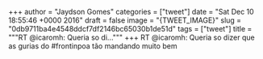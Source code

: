 
+++
author = "Jaydson Gomes"
categories = ["tweet"]
date = "Sat Dec 10 18:55:46 +0000 2016"
draft = false
image = "{TWEET_IMAGE}"
slug = "0db9711ba4e4548ddcf7df2146bc65030b1de51d"
tags = ["tweet"]
title = """RT @icaromh: Queria so di..."""
+++
RT @icaromh: Queria so dizer que as gurias do #frontinpoa tão mandando muito bem
